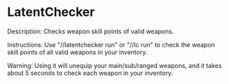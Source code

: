 LatentChecker
=============

Description: Checks weapon skill points of valid weapons.

Instructions: Use "//latentchecker run" or "//lc run" to check the weapon skill points of all valid weapons in your inventory.

Warning: Using it will unequip your main/sub/ranged weapons, and it takes about 5 seconds to check each weapon in your inventory.
